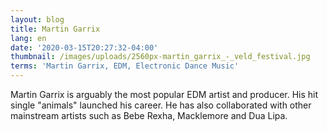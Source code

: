 ```yaml
---
layout: blog
title: Martin Garrix
lang: en
date: '2020-03-15T20:27:32-04:00'
thumbnail: /images/uploads/2560px-martin_garrix_-_veld_festival.jpg
terms: 'Martin Garrix, EDM, Electronic Dance Music'
---
```

Martin Garrix is arguably the most popular EDM artist and producer. His hit single "animals" launched his career. He has also collaborated with other mainstream artists such as Bebe Rexha, Macklemore and Dua Lipa.
